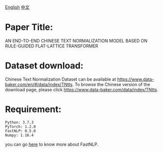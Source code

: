 [English](#Requirement)
[中文](#运行环境)

# Paper Title: 
AN END-TO-END CHINESE TEXT NORMALIZATION MODEL BASED ON RULE-GUIDED FLAT-LATTICE TRANSFORMER
# Dataset download:
Chinese Text Normalization Dataset can be available at https://www.data-baker.com/en/#/data/index/TNtts.
To browse the Chinese version of the download page, please click https://www.data-baker.com/data/index/TNtts.



# Requirement:

```
Python: 3.7.3
PyTorch: 1.2.0
FastNLP: 0.5.0
Numpy: 1.16.4
```
you can go [here](https://fastnlp.readthedocs.io/zh/latest/) to know more about FastNLP.



